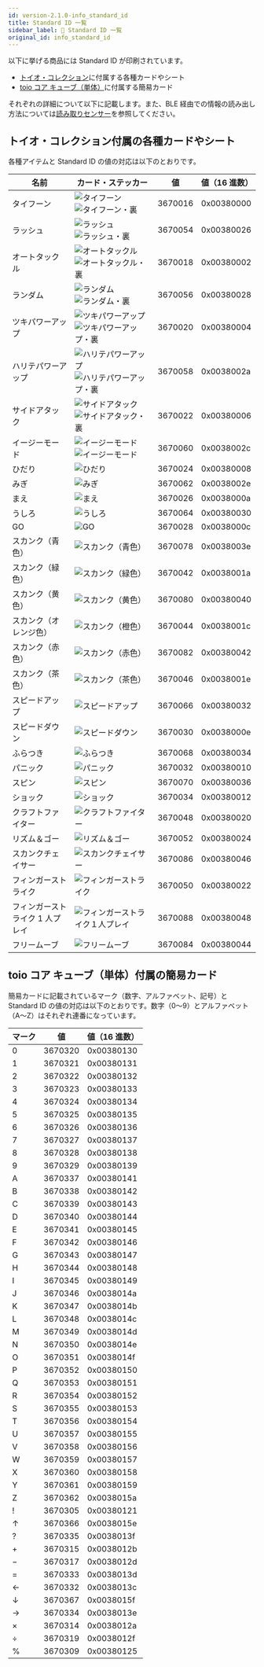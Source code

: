 ```yaml
---
id: version-2.1.0-info_standard_id
title: Standard ID 一覧
sidebar_label: 🔄 Standard ID 一覧
original_id: info_standard_id
---
```


以下に挙げる商品には Standard ID が印刷されています。

- [トイオ・コレクション](https://toio.io/titles/toio-collection.html)に付属する各種カードやシート
- [toio コア キューブ（単体）](https://toio.io/cube/)に付属する簡易カード

それぞれの詳細について以下に記載します。また、BLE 経由での情報の読み出し方法については[読み取りセンサー](./id.md)を参照してください。

## **トイオ・コレクション付属の各種カードやシート**

各種アイテムと Standard ID の値の対応は以下のとおりです。

| 名前                            | カード・ステッカー                                                                                                                      | 値      | 値（16 進数） |
| ------------------------------- | --------------------------------------------------------------------------------------------------------------------------------------- | ------- | ------------- |
| タイフーン                      | ![タイフーン](assets/id_card_typhoon.svg)![タイフーン・裏](assets/id_card_typhoon_back.svg)                                             | 3670016 | 0x00380000    |
| ラッシュ                        | ![ラッシュ](assets/id_card_rush.svg)![ラッシュ・裏](assets/id_card_rush_back.svg)                                                       | 3670054 | 0x00380026    |
| オートタックル                  | ![オートタックル](assets/id_card_auto_tackle.svg)![オートタックル・裏](assets/id_card_auto_tackle_back.svg)                             | 3670018 | 0x00380002    |
| ランダム                        | ![ランダム](assets/id_card_random.svg)![ランダム・裏](assets/id_card_random_back.svg)                                                   | 3670056 | 0x00380028    |
| ツキパワーアップ                | ![ツキパワーアップ](assets/id_card_tackle_power_up.svg)![ツキパワーアップ・裏](assets/id_card_tackle_power_up_back.svg)                 | 3670020 | 0x00380004    |
| ハリテパワーアップ              | ![ハリテパワーアップ](assets/id_card_swing_attack_power_up.svg)![ハリテパワーアップ・裏](assets/id_card_swing_attack_power_up_back.svg) | 3670058 | 0x0038002a    |
| サイドアタック                  | ![サイドアタック](assets/id_card_side_attack.svg)![サイドアタック・裏](assets/id_card_side_attack_back.svg)                             | 3670022 | 0x00380006    |
| イージーモード                  | ![イージーモード](assets/id_card_automatic_chasing.svg)![イージーモード](assets/id_card_automatic_chasing_back.svg)                     | 3670060 | 0x0038002c    |
| ひだり                          | ![ひだり](assets/id_rhythm_left.svg)                                                                                                    | 3670024 | 0x00380008    |
| みぎ                            | ![みぎ](assets/id_rhythm_right.svg)                                                                                                     | 3670062 | 0x0038002e    |
| まえ                            | ![まえ](assets/id_rhythm_front.svg)                                                                                                     | 3670026 | 0x0038000a    |
| うしろ                          | ![うしろ](assets/id_rhythm_back.svg)                                                                                                    | 3670064 | 0x00380030    |
| GO                              | ![GO](assets/id_rhythm_go.svg)                                                                                                          | 3670028 | 0x0038000c    |
| スカンク（青色）                | ![スカンク（青色）](assets/id_skunk_blue.svg)                                                                                           | 3670078 | 0x0038003e    |
| スカンク（緑色）                | ![スカンク（緑色）](assets/id_skunk_green.svg)                                                                                          | 3670042 | 0x0038001a    |
| スカンク（黄色）                | ![スカンク（黄色）](assets/id_skunk_yellow.svg)                                                                                         | 3670080 | 0x00380040    |
| スカンク（オレンジ色）          | ![スカンク（橙色）](assets/id_skunk_orange.svg)                                                                                         | 3670044 | 0x0038001c    |
| スカンク（赤色）                | ![スカンク（赤色）](assets/id_skunk_red.svg)                                                                                            | 3670082 | 0x00380042    |
| スカンク（茶色）                | ![スカンク（茶色）](assets/id_skunk_brown.svg)                                                                                          | 3670046 | 0x0038001e    |
| スピードアップ                  | ![スピードアップ](assets/id_sticker_speed_up.svg)                                                                                       | 3670066 | 0x00380032    |
| スピードダウン                  | ![スピードダウン](assets/id_sticker_speed_down.svg)                                                                                     | 3670030 | 0x0038000e    |
| ふらつき                        | ![ふらつき](assets/id_sticker_wobble.svg)                                                                                               | 3670068 | 0x00380034    |
| パニック                        | ![パニック](assets/id_sticker_panic.svg)                                                                                                | 3670032 | 0x00380010    |
| スピン                          | ![スピン](assets/id_sticker_spin.svg)                                                                                                   | 3670070 | 0x00380036    |
| ショック                        | ![ショック](assets/id_sticker_shock.svg)                                                                                                | 3670034 | 0x00380012    |
| クラフトファイター              | ![クラフトファイター](assets/id_mark_craft_fighter.svg)                                                                                 | 3670048 | 0x00380020    |
| リズム＆ゴー                    | ![リズム＆ゴー](assets/id_mark_rhythm_and_go.svg)                                                                                       | 3670052 | 0x00380024    |
| スカンクチェイサー              | ![スカンクチェイサー](assets/id_mark_skunk_chaser.svg)                                                                                  | 3670086 | 0x00380046    |
| フィンガーストライク            | ![フィンガーストライク](assets/id_mark_finger_strike.svg)                                                                               | 3670050 | 0x00380022    |
| フィンガーストライク 1 人プレイ | ![フィンガーストライク１人プレイ](assets/id_mark_finger_strike_1p.svg)                                                                  | 3670088 | 0x00380048    |
| フリームーブ                    | ![フリームーブ](assets/id_mark_free_move.svg)                                                                                           | 3670084 | 0x00380044    |

## **toio コア キューブ（単体）付属の簡易カード**

簡易カードに記載されているマーク（数字、アルファベット、記号）と Standard ID の値の対応は以下のとおりです。数字（0〜9）とアルファベット（A〜Z）はそれぞれ連番になっています。

| マーク   | 値      | 値（16 進数） |
| -------- | ------- | ------------- |
| 0        | 3670320 | 0x00380130    |
| 1        | 3670321 | 0x00380131    |
| 2        | 3670322 | 0x00380132    |
| 3        | 3670323 | 0x00380133    |
| 4        | 3670324 | 0x00380134    |
| 5        | 3670325 | 0x00380135    |
| 6        | 3670326 | 0x00380136    |
| 7        | 3670327 | 0x00380137    |
| 8        | 3670328 | 0x00380138    |
| 9        | 3670329 | 0x00380139    |
| A        | 3670337 | 0x00380141    |
| B        | 3670338 | 0x00380142    |
| C        | 3670339 | 0x00380143    |
| D        | 3670340 | 0x00380144    |
| E        | 3670341 | 0x00380145    |
| F        | 3670342 | 0x00380146    |
| G        | 3670343 | 0x00380147    |
| H        | 3670344 | 0x00380148    |
| I        | 3670345 | 0x00380149    |
| J        | 3670346 | 0x0038014a    |
| K        | 3670347 | 0x0038014b    |
| L        | 3670348 | 0x0038014c    |
| M        | 3670349 | 0x0038014d    |
| N        | 3670350 | 0x0038014e    |
| O        | 3670351 | 0x0038014f    |
| P        | 3670352 | 0x00380150    |
| Q        | 3670353 | 0x00380151    |
| R        | 3670354 | 0x00380152    |
| S        | 3670355 | 0x00380153    |
| T        | 3670356 | 0x00380154    |
| U        | 3670357 | 0x00380155    |
| V        | 3670358 | 0x00380156    |
| W        | 3670359 | 0x00380157    |
| X        | 3670360 | 0x00380158    |
| Y        | 3670361 | 0x00380159    |
| Z        | 3670362 | 0x0038015a    |
| &excl;   | 3670305 | 0x00380121    |
| &uarr;   | 3670366 | 0x0038015e    |
| &quest;  | 3670335 | 0x0038013f    |
| &plus;   | 3670315 | 0x0038012b    |
| &minus;  | 3670317 | 0x0038012d    |
| &equals; | 3670333 | 0x0038013d    |
| &larr;   | 3670332 | 0x0038013c    |
| &darr;   | 3670367 | 0x0038015f    |
| &rarr;   | 3670334 | 0x0038013e    |
| &times;  | 3670314 | 0x0038012a    |
| &divide; | 3670319 | 0x0038012f    |
| &percnt; | 3670309 | 0x00380125    |
